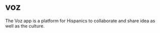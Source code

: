 # voz
The Voz app is a platform for Hispanics to collaborate and share idea as well as the culture.
